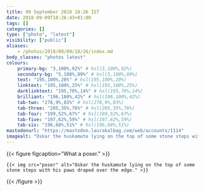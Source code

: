 ```yaml
---
title: 09 September 2018 18:26 IST
date: 2018-09-09T18:26:43+01:00
tags: []
categories: []
type: ["photo", "latest"]
visibility: ["public"]
aliases:
    - /photos/2018/09/09/18/26/index.md
body_classes: "photos latest"
colours:
    primary-bg: "3,100%,92%" # hsl(3,100%,92%)
    secondary-bg: "5,100%,89%" # hsl(5,100%,89%)
    text: "195,100%,20%" # hsl(195,100%,20%)
    linktext: "195,100%,25%" # hsl(195,100%,25%)
    darklinktext: "195,70%,14%" # hsl(195,70%,14%)
    brilliant: "196,100%,42%" # hsl(196,100%,42%)
    tab-two: "278,9%,83%" # hsl(278,9%,83%)
    tab-three: "205,35%,76%" # hsl(205,35%,76%)
    tab-four: "199,52%,67%" # hsl(199,52%,67%)
    tab-five: "197,62%,59%" # hsl(197,62%,59%)
    tab-six: "196,68%,51%" # hsl(196,68%,51%)
mastodonurl: "https://mastodon.laurakalbag.com/web/accounts/1114"
imagealt: "Oskar the huskamute lying on the top of some stone steps with his paws draped over the edge."
---
```


{{< figure figcaption="What a poser." >}}

    {{< img src="poser" alt="Oskar the huskamute lying on the top of some stone steps with his paws draped over the edge." >}}

{{< /figure >}}